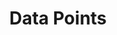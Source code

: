 ---
layout: infographic
title: "Data Points"
description: "Get the latest insights on the trends we are seeing as the global education sector responds to and recovers from COVID-19."
tags: infographic
categories: infographic
asset_pdf: "/assets/2021-09-23-infographic.pdf"
asset_png: "/assets/2021-09-23-infographic.png"
# use bs_aspect_ratio to send an image aspect ratio for correct rendering. 100% (1:1) will be assumed if this is missing
# (only applies to infographics)
bs_aspect_ratio: 100%
---
